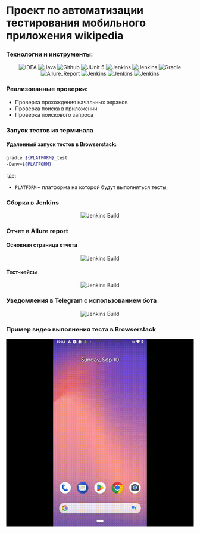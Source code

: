 # Проект по автоматизации тестирования мобильного приложения wikipedia

### Технологии и инструменты:
<p align="center">
<img src="../final_project_mobile/images/logos/Intelij_IDEA.svg" width="50" height="50"  alt="IDEA"/>
<img src="../final_project_mobile/images/logos/Java.svg" width="50" height="50"  alt="Java"/>
<img src="../final_project_mobile/images/logos/Github.svg" width="50" height="50"  alt="Github"/>
<img src="../final_project_mobile/images/logos/JUnit5.svg" width="50" height="50"  alt="JUnit 5"/>
<img src="../final_project_mobile/images/logos/Appium.svg" width="50" height="50"  alt="Jenkins"/>
<img src="../final_project_mobile/images/logos/Browserstack.svg" width="50" height="50"  alt="Jenkins"/>
<img src="../final_project_mobile/images/logos/Gradle.svg" width="50" height="50"  alt="Gradle"/>
<img src="../final_project_mobile/images/logos/Allure_Report.svg" width="50" height="50"  alt="Allure_Report"/>
<img src="../final_project_mobile/images/logos/Rest-Assured.svg" width="50" height="50"  alt="Jenkins"/>
<img src="../final_project_mobile/images/logos/Jenkins.svg" width="50" height="50"  alt="Jenkins"/>
<img src="../final_project_mobile/images/logos/Telegram.svg" width="50" height="50"  alt="Jenkins"/>
</p>

### Реализованные проверки:
* Проверка прохождения начальных экранов
* Проверка поиска в приложении
* Проверка поискового запроса

### Запуск тестов из терминала
#### Удаленный запуск тестов в Browserstack:

```bash
gradle ${PLATFORM}_test 
-Denv=${PLATFORM}
```
где:

- <code>PLATFORM</code> – платформа на которой будут выполняться тесты;

### Сборка в Jenkins
<p align="center">
<img title="Jenkins Build" src="../final_project_mobile/images/screens/Jenkins.png">
</p>

### Отчет в Allure report
#### Основная страница отчета
<p align="center">
<img title="Jenkins Build" src="../final_project_mobile/images/screens/Allure-report.png">
</p>

#### Тест-кейсы
<p align="center">
<img title="Jenkins Build" src="../final_project_mobile/images/screens/Allure-tests.png">
</p>

### Уведомления в Telegram с использованием бота
<p align="center">
<img title="Jenkins Build" src="../final_project_mobile/images/screens/Telegram.png">
</p>

### Пример видео выполнения теста в Browserstack
<p align="center">
  <img title="Browserstack Video" src="images/screens/Video.gif">
</p>
